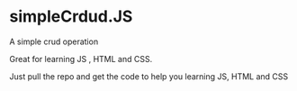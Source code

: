 # simpleCrdud.JS

A simple crud operation

Great for learning JS , HTML and CSS.

Just pull the repo and get the code to help you learning JS, HTML and CSS
